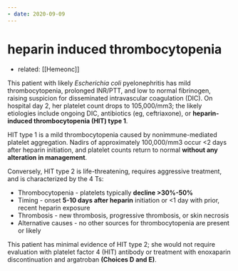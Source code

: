 ```yaml
---
- date: 2020-09-09
---
```


# heparin induced thrombocytopenia

- related: [[Hemeonc]]

This patient with likely _Escherichia coli_ pyelonephritis has mild thrombocytopenia, prolonged INR/PTT, and low to normal fibrinogen, raising suspicion for disseminated intravascular coagulation (DIC).  On hospital day 2, her platelet count drops to 105,000/mm3; the likely etiologies include ongoing DIC, antibiotics (eg, ceftriaxone), or **heparin-induced thrombocytopenia (HIT) type 1**.

HIT type 1 is a mild thrombocytopenia caused by nonimmune-mediated platelet aggregation.  Nadirs of approximately 100,000/mm3 occur <2 days after heparin initiation, and platelet counts return to normal **without any alteration in management**.

Conversely, HIT type 2 is life-threatening, requires aggressive treatment, and is characterized by the 4 Ts:

- Thrombocytopenia - platelets typically **decline >30%-50%**
- Timing - onset **5-10 days after heparin** initiation or <1 day with prior, recent heparin exposure
- Thrombosis - new thrombosis, progressive thrombosis, or skin necrosis
- Alternative causes - no other sources for thrombocytopenia are present or likely

This patient has minimal evidence of HIT type 2; she would not require evaluation with platelet factor 4 (HIT) antibody or treatment with enoxaparin discontinuation and argatroban **(Choices D and E)**.
